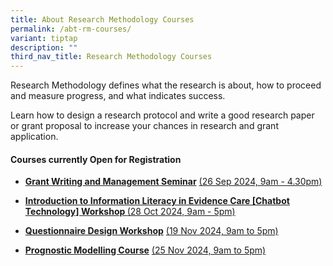 ```yaml
---
title: About Research Methodology Courses
permalink: /abt-rm-courses/
variant: tiptap
description: ""
third_nav_title: Research Methodology Courses
---
```

<p>Research Methodology defines what the research is about, how to proceed
and measure progress, and what indicates success.&nbsp;</p>
<p>Learn how to design a research protocol and write a good research paper
or grant proposal to increase your chances in research and grant application.</p>
<p></p>
<h4><strong>Courses currently Open for Registration</strong></h4>
<ul data-tight="true" class="tight">
<li>
<p><strong><a href="/grant-seminar/" rel="noopener nofollow" target="_blank">Grant Writing and Management Seminar</a></strong>
<a href="/grant-seminar/" rel="noopener nofollow" target="_blank">(26 Sep 2024, 9am - 4.30pm)</a>
</p>
</li>
<li>
<p><strong><a href="/info-literacy-workshop/" rel="noopener nofollow" target="_blank">Introduction to Information Literacy in Evidence Care [Chatbot Technology] Workshop </a></strong>
<a href="/info-literacy-workshop/" rel="noopener nofollow" target="_blank">(28 Oct 2024, 9am - 5pm)</a>
</p>
</li>
<li>
<p><strong><a href="/questionnaire-design/" rel="noopener nofollow" target="_blank">Questionnaire Design Workshop</a></strong>
<a href="/questionnaire-design/" rel="noopener nofollow" target="_blank">(19 Nov 2024, 9am to 5pm)</a>
</p>
</li>
<li>
<p><strong><a href="/prognostic-modelling/" rel="noopener nofollow" target="_blank">Prognostic Modelling Course</a></strong>
<a href="/prognostic-modelling/" rel="noopener nofollow" target="_blank">(25 Nov 2024, 9am to 5pm)</a>
</p>
</li>
</ul>
<p></p>
<p></p>